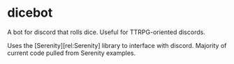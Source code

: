# dicebot
A bot for discord that rolls dice.  Useful for TTRPG-oriented discords.

Uses the [Serenity][rel:Serenity] library to interface with discord.  Majority of current code pulled from Serenity examples.
